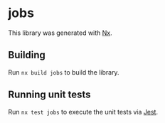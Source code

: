 # jobs

This library was generated with [Nx](https://nx.dev).



## Building

Run `nx build jobs` to build the library.





## Running unit tests

Run `nx test jobs` to execute the unit tests via [Jest](https://jestjs.io).


